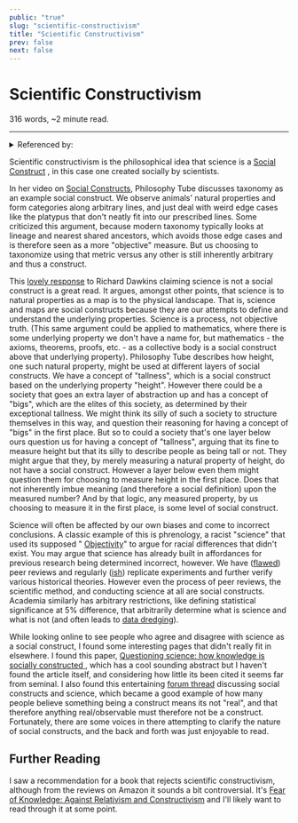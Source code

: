 ```yaml
---
public: "true"
slug: "scientific-constructivism"
title: "Scientific Constructivism"
prev: false
next: false
---
```

<script setup>
import { data } from '../../git.data.ts';
import { useData } from 'vitepress';
const pageData = useData();
</script>
<h1 class="p-name">Scientific Constructivism</h1>
<p>316 words, ~2 minute read. <span v-html="data[`site/${pageData.page.value.relativePath}`]" /></p>
<hr/>

<details><summary>Referenced by:</summary><a href="/garden/constructivism/index.md">Constructivism</a></details>

Scientific constructivism is the philosophical idea that science is a [Social Construct](/garden/social-constructs/index.md) , in this case one created socially by scientists.

In her video on [Social Constructs](https://youtu.be/koud7hgGyQ8), Philosophy Tube discusses taxonomy as an example social construct. We observe animals' natural properties and form categories along arbitrary lines, and just deal with weird edge cases like the platypus that don't neatly fit into our prescribed lines. Some criticized this argument, because modern taxonomy typically looks at lineage and nearest shared ancestors, which avoids those edge cases and is therefore seen as a more "objective" measure. But us choosing to taxonomize using that metric versus any other is still inherently arbitrary and thus a construct.

This [lovely response](https://convincingreasons.wordpress.com/2021/03/25/is-science-a-social-construct-a-response-to-richard-dawkins/) to Richard Dawkins claiming science is not a social construct is a great read. It argues, amongst other points, that science is to natural properties as a map is to the physical landscape. That is, science and maps are social constructs because they are our attempts to define and understand the underlying properties. Science is a process, not objective truth. (This same argument could be applied to mathematics, where there is some underlying property we don't have a name for, but mathematics - the axioms, theorems, proofs, etc. - as a collective body is a social construct above that underlying property). Philosophy Tube describes how height, one such natural property, might be used at different layers of social constructs. We have a concept of "tallness", which is a social construct based on the underlying property "height". However there could be a society that goes an extra layer of abstraction up and has a concept of "bigs", which are the elites of this society, as determined by their exceptional tallness. We might think its silly of such a society to structure themselves in this way, and question their reasoning for having a concept of "bigs" in the first place. But so to could a society that's one layer below ours question us for having a concept of "tallness", arguing that its fine to measure height but that its silly to describe people as being tall or not. They might argue that they, by merely measuring a natural property of height, do not have a social construct. However a layer below even them might question them for choosing to measure height in the first place. Does that not inherently imbue meaning (and therefore a social definition) upon the measured number? And by that logic, any measured property, by us choosing to measure it in the first place, is some level of social construct.

Science will often be affected by our own biases and come to incorrect conclusions. A classic example of this is phrenology, a racist "science" that used its supposed " [Objectivity](/garden/objectivity/index.md)" to argue for racial differences that didn't exist. You may argue that science has already built in affordances for previous research being determined incorrect, however. We have ([flawed](https://www.ncbi.nlm.nih.gov/pmc/articles/PMC1420798/)) peer reviews and regularly ([ish](https://www.vox.com/future-perfect/21504366/science-replication-crisis-peer-review-statistics)) replicate experiments and further verify various historical theories. However even the process of peer reviews, the scientific method, and conducting science at all are social constructs. Academia similarly has arbitrary restrictions, like defining statistical significance at 5% difference, that arbitrarily determine what is science and what is not (and often leads to [data dredging](https://en.wikipedia.org/wiki/Data_dredging)).

While looking online to see people who agree and disagree with science as a social construct, I found some interesting pages that didn't really fit in elsewhere. I found this paper, [Questioning science: how knowledge is socially constructed ](https://pubmed.ncbi.nlm.nih.gov/9314650/), which has a cool sounding abstract but I haven't found the article itself, and considering how little its been cited it seems far from seminal. I also found this entertaining [forum thread](https://www.physicsforums.com/threads/how-to-counter-everything-is-a-construct-worldview.797946/) discussing social constructs and science, which became a good example of how many people believe something being a construct means its not "real", and that therefore anything real/observable must therefore not be a construct. Fortunately, there are some voices in there attempting to clarify the nature of social constructs, and the back and forth was just enjoyable to read.

## Further Reading

I saw a recommendation for a book that rejects scientific constructivism, although from the reviews on Amazon it sounds a bit controversial. It's [Fear of Knowledge: Against Relativism and Constructivism](https://www.amazon.com/Fear-Knowledge-Against-Relativism-Constructivism/dp/0199230412) and I'll likely want to read through it at some point.